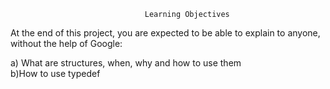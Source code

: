                                  Learning Objectives
At the end of this project, you are expected to be able to explain to anyone, without the help of Google:

a) What are structures, when, why and how to use them</br>
b)How to use typedef
